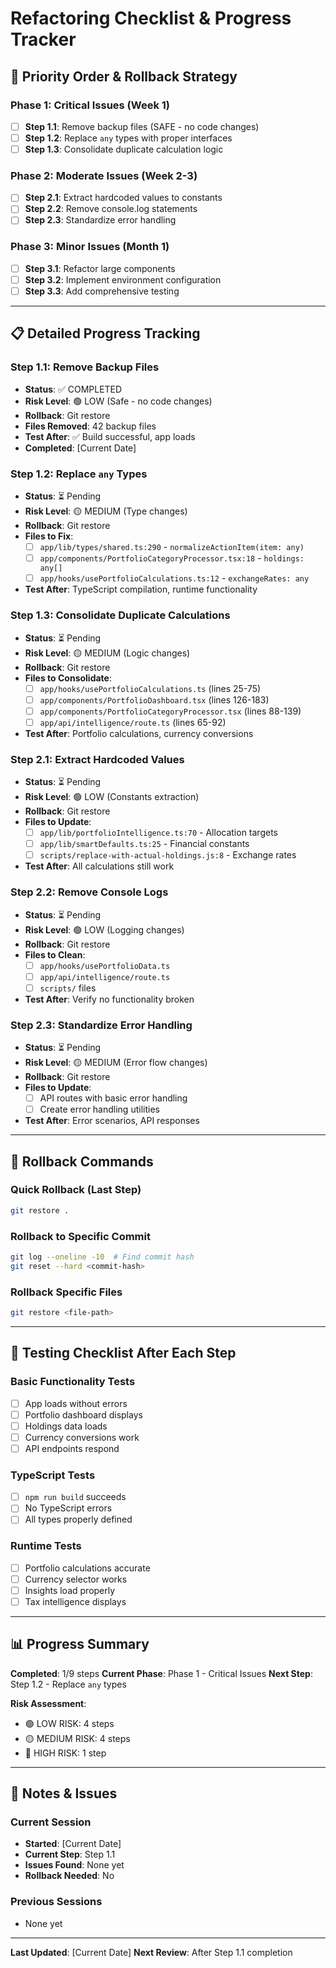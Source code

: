 # Refactoring Checklist & Progress Tracker

## 🎯 **Priority Order & Rollback Strategy**

### **Phase 1: Critical Issues (Week 1)**
- [ ] **Step 1.1**: Remove backup files (SAFE - no code changes)
- [ ] **Step 1.2**: Replace `any` types with proper interfaces
- [ ] **Step 1.3**: Consolidate duplicate calculation logic

### **Phase 2: Moderate Issues (Week 2-3)**
- [ ] **Step 2.1**: Extract hardcoded values to constants
- [ ] **Step 2.2**: Remove console.log statements
- [ ] **Step 2.3**: Standardize error handling

### **Phase 3: Minor Issues (Month 1)**
- [ ] **Step 3.1**: Refactor large components
- [ ] **Step 3.2**: Implement environment configuration
- [ ] **Step 3.3**: Add comprehensive testing

---

## 📋 **Detailed Progress Tracking**

### **Step 1.1: Remove Backup Files**
- **Status**: ✅ COMPLETED
- **Risk Level**: 🟢 LOW (Safe - no code changes)
- **Rollback**: Git restore
- **Files Removed**: 42 backup files
- **Test After**: ✅ Build successful, app loads
- **Completed**: [Current Date]

### **Step 1.2: Replace `any` Types**
- **Status**: ⏳ Pending
- **Risk Level**: 🟡 MEDIUM (Type changes)
- **Rollback**: Git restore
- **Files to Fix**:
  - [ ] `app/lib/types/shared.ts:290` - `normalizeActionItem(item: any)`
  - [ ] `app/components/PortfolioCategoryProcessor.tsx:18` - `holdings: any[]`
  - [ ] `app/hooks/usePortfolioCalculations.ts:12` - `exchangeRates: any`
- **Test After**: TypeScript compilation, runtime functionality

### **Step 1.3: Consolidate Duplicate Calculations**
- **Status**: ⏳ Pending
- **Risk Level**: 🟡 MEDIUM (Logic changes)
- **Rollback**: Git restore
- **Files to Consolidate**:
  - [ ] `app/hooks/usePortfolioCalculations.ts` (lines 25-75)
  - [ ] `app/components/PortfolioDashboard.tsx` (lines 126-183)
  - [ ] `app/components/PortfolioCategoryProcessor.tsx` (lines 88-139)
  - [ ] `app/api/intelligence/route.ts` (lines 65-92)
- **Test After**: Portfolio calculations, currency conversions

### **Step 2.1: Extract Hardcoded Values**
- **Status**: ⏳ Pending
- **Risk Level**: 🟢 LOW (Constants extraction)
- **Rollback**: Git restore
- **Files to Update**:
  - [ ] `app/lib/portfolioIntelligence.ts:70` - Allocation targets
  - [ ] `app/lib/smartDefaults.ts:25` - Financial constants
  - [ ] `scripts/replace-with-actual-holdings.js:8` - Exchange rates
- **Test After**: All calculations still work

### **Step 2.2: Remove Console Logs**
- **Status**: ⏳ Pending
- **Risk Level**: 🟢 LOW (Logging changes)
- **Rollback**: Git restore
- **Files to Clean**:
  - [ ] `app/hooks/usePortfolioData.ts`
  - [ ] `app/api/intelligence/route.ts`
  - [ ] `scripts/` files
- **Test After**: Verify no functionality broken

### **Step 2.3: Standardize Error Handling**
- **Status**: ⏳ Pending
- **Risk Level**: 🟡 MEDIUM (Error flow changes)
- **Rollback**: Git restore
- **Files to Update**:
  - [ ] API routes with basic error handling
  - [ ] Create error handling utilities
- **Test After**: Error scenarios, API responses

---

## 🔄 **Rollback Commands**

### **Quick Rollback (Last Step)**
```bash
git restore .
```

### **Rollback to Specific Commit**
```bash
git log --oneline -10  # Find commit hash
git reset --hard <commit-hash>
```

### **Rollback Specific Files**
```bash
git restore <file-path>
```

---

## 🧪 **Testing Checklist After Each Step**

### **Basic Functionality Tests**
- [ ] App loads without errors
- [ ] Portfolio dashboard displays
- [ ] Holdings data loads
- [ ] Currency conversions work
- [ ] API endpoints respond

### **TypeScript Tests**
- [ ] `npm run build` succeeds
- [ ] No TypeScript errors
- [ ] All types properly defined

### **Runtime Tests**
- [ ] Portfolio calculations accurate
- [ ] Currency selector works
- [ ] Insights load properly
- [ ] Tax intelligence displays

---

## 📊 **Progress Summary**

**Completed**: 1/9 steps
**Current Phase**: Phase 1 - Critical Issues
**Next Step**: Step 1.2 - Replace `any` types

**Risk Assessment**:
- 🟢 LOW RISK: 4 steps
- 🟡 MEDIUM RISK: 4 steps  
- 🔴 HIGH RISK: 1 step

---

## 📝 **Notes & Issues**

### **Current Session**
- **Started**: [Current Date]
- **Current Step**: Step 1.1
- **Issues Found**: None yet
- **Rollback Needed**: No

### **Previous Sessions**
- None yet

---

**Last Updated**: [Current Date]
**Next Review**: After Step 1.1 completion 